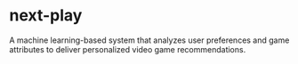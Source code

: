 # next-play
A machine learning-based system that analyzes user preferences and game attributes to deliver personalized video game recommendations. 
